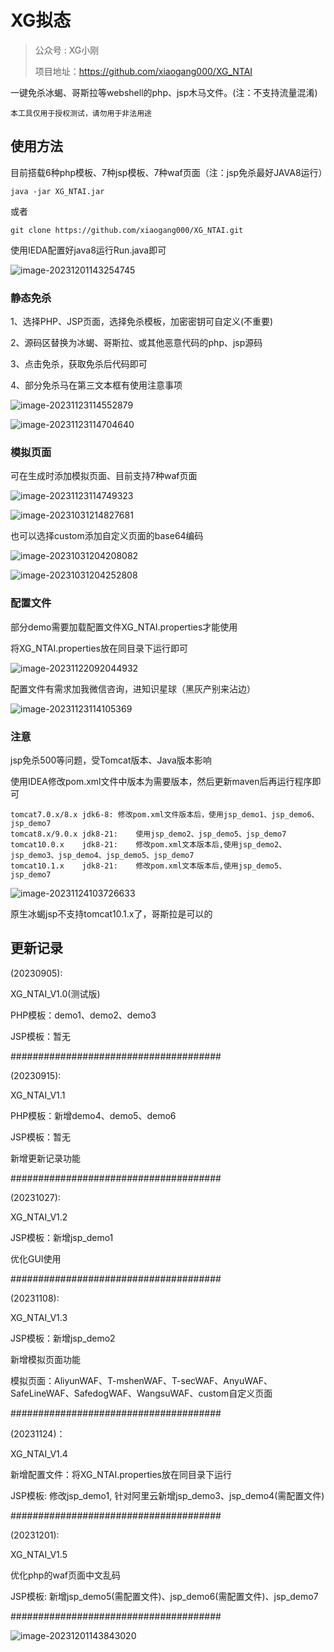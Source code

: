 # XG拟态

>  公众号 : XG小刚
> 
> 项目地址：https://github.com/xiaogang000/XG_NTAI

一键免杀冰蝎、哥斯拉等webshell的php、jsp木马文件。(注：不支持流量混淆)

```
本工具仅用于授权测试，请勿用于非法用途
```



## 使用方法

目前搭载6种php模板、7种jsp模板、7种waf页面（注：jsp免杀最好JAVA8运行）

```
java -jar XG_NTAI.jar
```

或者

```
git clone https://github.com/xiaogang000/XG_NTAI.git
```

使用IEDA配置好java8运行Run.java即可

![image-20231201143254745](img/image-20231201143254745.png)



### 静态免杀

1、选择PHP、JSP页面，选择免杀模板，加密密钥可自定义(不重要)

2、源码区替换为冰蝎、哥斯拉、或其他恶意代码的php、jsp源码

3、点击免杀，获取免杀后代码即可

4、部分免杀马在第三文本框有使用注意事项

![image-20231123114552879](img/image-20231123114552879.png)

![image-20231123114704640](img/image-20231123114704640.png)



### 模拟页面

可在生成时添加模拟页面、目前支持7种waf页面

![image-20231123114749323](img/image-20231123114749323.png)

![image-20231031214827681](img/image-20231031214827681.png)

也可以选择custom添加自定义页面的base64编码

![image-20231031204208082](img/image-20231031204208082.png)



![image-20231031204252808](img/image-20231031204252808.png)



### 配置文件

部分demo需要加载配置文件XG_NTAI.properties才能使用

将XG_NTAI.properties放在同目录下运行即可

![image-20231122092044932](img/image-20231122092044932.png)

配置文件有需求加我微信咨询，进知识星球（黑灰产别来沾边）

![image-20231123114105369](img/image-20231123114105369.png)

### 注意

jsp免杀500等问题，受Tomcat版本、Java版本影响

使用IDEA修改pom.xml文件中版本为需要版本，然后更新maven后再运行程序即可

```
tomcat7.0.x/8.x	jdk6-8:	修改pom.xml文件版本后，使用jsp_demo1、jsp_demo6、jsp_demo7
tomcat8.x/9.0.x	jdk8-21:	使用jsp_demo2、jsp_demo5、jsp_demo7
tomcat10.0.x	jdk8-21:	修改pom.xml文本版本后,使用jsp_demo2、jsp_demo3、jsp_demo4、jsp_demo5、jsp_demo7
tomcat10.1.x	jdk8-21:	修改pom.xml文本版本后,使用jsp_demo5、jsp_demo7
```

![image-20231124103726633](img/image-20231124103726633.png)

原生冰蝎jsp不支持tomcat10.1.x了，哥斯拉是可以的



## 更新记录

(20230905):

XG_NTAI_V1.0(测试版)

PHP模板：demo1、demo2、demo3

JSP模板：暂无

######################################

(20230915):

XG_NTAI_V1.1

PHP模板：新增demo4、demo5、demo6

JSP模板：暂无

新增更新记录功能

######################################

(20231027):

XG_NTAI_V1.2

JSP模板：新增jsp_demo1

优化GUI使用

######################################

(20231108):

XG_NTAI_V1.3

JSP模板：新增jsp_demo2

新增模拟页面功能

模拟页面：AliyunWAF、T-mshenWAF、T-secWAF、AnyuWAF、SafeLineWAF、SafedogWAF、WangsuWAF、custom自定义页面

######################################

(20231124)：

XG_NTAI_V1.4

新增配置文件：将XG_NTAI.properties放在同目录下运行

JSP模板: 修改jsp_demo1, 针对阿里云新增jsp_demo3、jsp_demo4(需配置文件)

######################################

(20231201):

XG_NTAI_V1.5

优化php的waf页面中文乱码

JSP模板: 新增jsp_demo5(需配置文件)、jsp_demo6(需配置文件)、jsp_demo7

######################################

![image-20231201143843020](img/image-20231201143843020.png)
